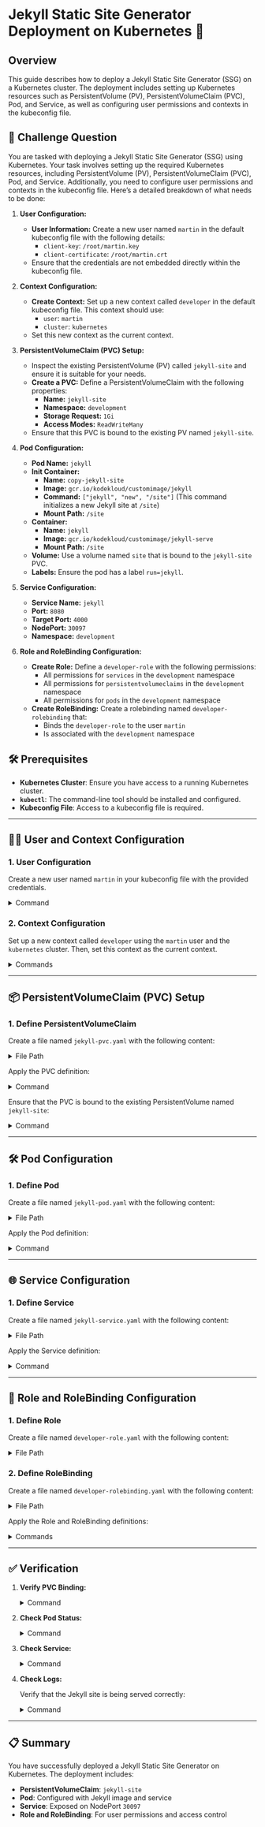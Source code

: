 # Jekyll Static Site Generator Deployment on Kubernetes 🚀

## Overview

This guide describes how to deploy a Jekyll Static Site Generator (SSG) on a Kubernetes cluster. The deployment includes setting up Kubernetes resources such as PersistentVolume (PV), PersistentVolumeClaim (PVC), Pod, and Service, as well as configuring user permissions and contexts in the kubeconfig file.

## 🎯 Challenge Question

You are tasked with deploying a Jekyll Static Site Generator (SSG) using Kubernetes. Your task involves setting up the required Kubernetes resources, including PersistentVolume (PV), PersistentVolumeClaim (PVC), Pod, and Service. Additionally, you need to configure user permissions and contexts in the kubeconfig file. Here’s a detailed breakdown of what needs to be done:

1. **User Configuration:**
   - **User Information:** Create a new user named `martin` in the default kubeconfig file with the following details:
     - `client-key`: `/root/martin.key`
     - `client-certificate`: `/root/martin.crt`
   - Ensure that the credentials are not embedded directly within the kubeconfig file.

2. **Context Configuration:**
   - **Create Context:** Set up a new context called `developer` in the default kubeconfig file. This context should use:
     - `user`: `martin`
     - `cluster`: `kubernetes`
   - Set this new context as the current context.

3. **PersistentVolumeClaim (PVC) Setup:**
   - Inspect the existing PersistentVolume (PV) called `jekyll-site` and ensure it is suitable for your needs.
   - **Create a PVC:** Define a PersistentVolumeClaim with the following properties:
     - **Name:** `jekyll-site`
     - **Namespace:** `development`
     - **Storage Request:** `1Gi`
     - **Access Modes:** `ReadWriteMany`
   - Ensure that this PVC is bound to the existing PV named `jekyll-site`.

4. **Pod Configuration:**
   - **Pod Name:** `jekyll`
   - **Init Container:**
     - **Name:** `copy-jekyll-site`
     - **Image:** `gcr.io/kodekloud/customimage/jekyll`
     - **Command:** `["jekyll", "new", "/site"]` (This command initializes a new Jekyll site at `/site`)
     - **Mount Path:** `/site`
   - **Container:**
     - **Name:** `jekyll`
     - **Image:** `gcr.io/kodekloud/customimage/jekyll-serve`
     - **Mount Path:** `/site`
   - **Volume:** Use a volume named `site` that is bound to the `jekyll-site` PVC.
   - **Labels:** Ensure the pod has a label `run=jekyll`.

5. **Service Configuration:**
   - **Service Name:** `jekyll`
   - **Port:** `8080`
   - **Target Port:** `4000`
   - **NodePort:** `30097`
   - **Namespace:** `development`

6. **Role and RoleBinding Configuration:**
   - **Create Role:** Define a `developer-role` with the following permissions:
     - All permissions for `services` in the `development` namespace
     - All permissions for `persistentvolumeclaims` in the `development` namespace
     - All permissions for `pods` in the `development` namespace
   - **Create RoleBinding:** Create a rolebinding named `developer-rolebinding` that:
     - Binds the `developer-role` to the user `martin`
     - Is associated with the `development` namespace

## 🛠️ Prerequisites

- **Kubernetes Cluster**: Ensure you have access to a running Kubernetes cluster.
- **`kubectl`**: The command-line tool should be installed and configured.
- **Kubeconfig File**: Access to a kubeconfig file is required.

---

## 🧑‍💻 User and Context Configuration

### 1. User Configuration

Create a new user named `martin` in your kubeconfig file with the provided credentials.

<details>
<summary>Command</summary>

```sh
kubectl config set-credentials martin --client-key=/root/martin.key --client-certificate=/root/martin.crt
```

</details>

### 2. Context Configuration

Set up a new context called `developer` using the `martin` user and the `kubernetes` cluster. Then, set this context as the current context.

<details>
<summary>Commands</summary>

```sh
kubectl config set-context developer --user=martin --cluster=kubernetes
kubectl config use-context developer
```

</details>

---

## 📦 PersistentVolumeClaim (PVC) Setup

### 1. Define PersistentVolumeClaim

Create a file named `jekyll-pvc.yaml` with the following content:

<details>
<summary>File Path</summary>

- [jekyll-pvc.yaml](https://github.com/prudvikeshav/Kubernetes-Challenges/blob/work/Challange%201/jekyll-pvc.yaml)

</details>

Apply the PVC definition:

<details>
<summary>Command</summary>

```sh
kubectl apply -f jekyll-pvc.yaml
```

</details>

Ensure that the PVC is bound to the existing PersistentVolume named `jekyll-site`:

<details>
<summary>Command</summary>

```sh
kubectl get pvc -n development
```

</details>

---

## 🛠️ Pod Configuration

### 1. Define Pod

Create a file named `jekyll-pod.yaml` with the following content:

<details>
<summary>File Path</summary>

- [jekyll-pod.yaml](https://github.com/prudvikeshav/Kubernetes-Challenges/blob/work/Challange%201/jekyll-pod.yaml)

</details>

Apply the Pod definition:

<details>
<summary>Command</summary>

```sh
kubectl apply -f jekyll-pod.yaml
```

</details>

---

## 🌐 Service Configuration

### 1. Define Service

Create a file named `jekyll-service.yaml` with the following content:

<details>
<summary>File Path</summary>

- [jekyll-service.yaml](https://github.com/prudvikeshav/Kubernetes-Challenges/blob/work/Challange%201/jekyll-service.yaml)

</details>

Apply the Service definition:

<details>
<summary>Command</summary>

```sh
kubectl apply -f jekyll-service.yaml
```

</details>

---

## 🔐 Role and RoleBinding Configuration

### 1. Define Role

Create a file named `developer-role.yaml` with the following content:

<details>
<summary>File Path</summary>

- [developer-role.yaml](https://github.com/prudvikeshav/Kubernetes-Challenges/blob/work/Challange%201/developer-role.yaml)

</details>

### 2. Define RoleBinding

Create a file named `developer-rolebinding.yaml` with the following content:

<details>
<summary>File Path</summary>

- [developer-rolebinding.yaml](https://github.com/prudvikeshav/Kubernetes-Challenges/blob/work/Challange%201/developer-rolebinding.yaml)

</details>

Apply the Role and RoleBinding definitions:

<details>
<summary>Commands</summary>

```sh
kubectl apply -f developer-role.yaml
kubectl apply -f developer-rolebinding.yaml
```

</details>

---

## ✅ Verification

1. **Verify PVC Binding:**

   <details>
   <summary>Command</summary>

   ```sh
   kubectl get pvc -n development
   ```

   </details>

2. **Check Pod Status:**

   <details>
   <summary>Command</summary>

   ```sh
   kubectl get pods -n development
   ```

   Ensure the pod is running and has the `run=jekyll` label.
   </details>

3. **Check Service:**

   <details>
   <summary>Command</summary>

   ```sh
   kubectl get services -n development
   ```

   Ensure the service is exposed on NodePort `30097`.
   </details>

4. **Check Logs:**

   Verify that the Jekyll site is being served correctly:

   <details>
   <summary>Command</summary>

   ```sh
   kubectl logs -n development jekyll
   ```

   </details>

---

## 📋 Summary

You have successfully deployed a Jekyll Static Site Generator on Kubernetes. The deployment includes:

- **PersistentVolumeClaim**: `jekyll-site`
- **Pod**: Configured with Jekyll image and service
- **Service**: Exposed on NodePort `30097`
- **Role and RoleBinding**: For user permissions and access control
